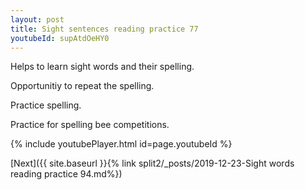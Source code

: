 ```yaml
---
layout: post
title: Sight sentences reading practice 77
youtubeId: supAtdOeHY0
---
```

 
 
Helps to learn sight words and their spelling.

Opportunitiy to repeat the spelling. 

Practice spelling. 
 
Practice for spelling bee competitions. 
 
{% include youtubePlayer.html id=page.youtubeId %}
 
 

[Next]({{ site.baseurl }}{% link  split2/_posts/2019-12-23-Sight words reading practice 94.md%})
 
